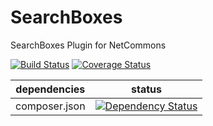 SearchBoxes
==============

SearchBoxes Plugin for NetCommons

[![Build Status](https://api.travis-ci.org/NetCommons3/SearchBoxes.svg?branch=master)](https://travis-ci.org/NetCommons3/SearchBoxes)
[![Coverage Status](https://coveralls.io/repos/NetCommons3/SearchBoxes/badge.svg?branch=master)](https://coveralls.io/r/NetCommons3/SearchBoxes?branch=master)

| dependencies  | status |
| ------------- | ------ |
| composer.json | [![Dependency Status](https://www.versioneye.com/user/projects/555c5425634daa30fb000768/badge.svg?style=flat)](https://www.versioneye.com/user/projects/555c5425634daa30fb000768) |
